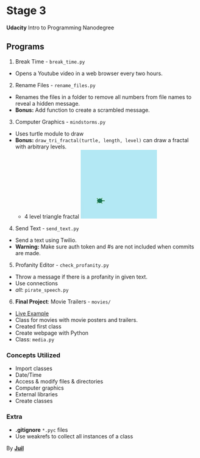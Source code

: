 # Stage 3
**Udacity** Intro to Programming Nanodegree

## Programs
1. Break Time - `break_time.py`
  - Opens a Youtube video in a web browser every two hours.
2. Rename Files - `rename_files.py`
  - Renames the files in a folder to remove all numbers from file names to reveal a hidden message.
  - **Bonus:** Add function to create a scrambled message.
3. Computer Graphics - `mindstorms.py`
  - Uses turtle module to draw
  - **Bonus:** `draw_tri_fractal(turtle, length, level)` can draw a fractal with arbitrary levels.
    - 4 level triangle fractal
    ![4 level fractal](images/4level-fractal.gif)
4. Send Text - `send_text.py`
  - Send a text using Twilio.
  - **Warning:** Make sure auth token and #s are not included when commits are made.
5. Profanity Editor - `check_profanity.py`
  - Throw a message if there is a profanity in given text.
  - Use connections
  - *alt*: `pirate_speech.py`
6. **Final Project**: Movie Trailers - `movies/`
  - [Live Example](https://juil-nano-introtoprogramming.github.io/project03/)
  - Class for movies with movie posters and trailers.
  - Created first class
  - Create webpage with Python
  - Class: `media.py`

### Concepts Utilized
- Import classes
- Date/Time
- Access & modify files & directories
- Computer graphics
- External libraries
- Create classes

### Extra
- **.gitignore** `*.pyc` files
- Use weakrefs to collect all instances of a class

By [**Juil**](http://juil.me)
